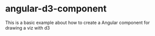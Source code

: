 # angular-d3-component
This is a basic example about how to create a Angular component for drawing a viz with d3
